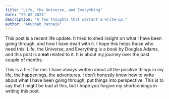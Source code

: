 ```yaml
---
title: "Life, the Universe, and Everything"
date: "29-02-2024"
description: "A few thoughts that warrant a write-up." 
author: "Anubhab Patnaik"
---
```


This post is a recent life update. It tried to shed insight on what I have been going through, and how I have dealt with it. I hope this helps those who need this. Life, the Universe, and Everything is a book by Douglas Adams, and this post is a **not** related to it. It is about my journey over the past couple of months.

This is a first for me. I have always written about all the positive things in my life, the happenings, the adventures. I don't honestly know how to write about what I have been going through, put things into perspective. This is to say that I might be bad at this, but I hope you forgive my shortcomings in writing this post.
